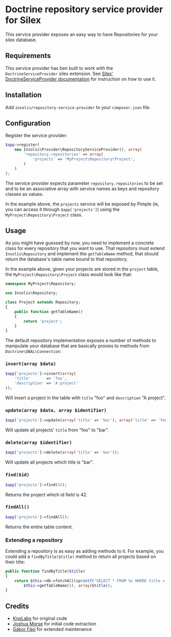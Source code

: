 # Doctrine repository service provider for Silex

This service provider exposes an easy way to have Repositories for your silex database.

## Requirements

This service provider has ben built to work with the `DoctrineServiceProvider` silex extension. See [Silex' DoctrineServiceProvider
documentation](http://silex.sensiolabs.org/doc/providers/doctrine.html) for instruction on how to use it.

## Installation

Add `insolis/repository-service-provider` to your `composer.json` file.

## Configuration

Register the service provider:

```php
$app->register(
    new Insolis\Provider\RepositoryServiceProvider(), array(
        'repository.repositories' => array(
            'projects' => 'MyProject\Repository\Project',
        )
    )
);
```

The service provider expects parameter `repository.repositories` to be set and to be an associative array with service
names as keys and repository classes as values.

In the example above, the `projects` service will be exposed by Pimple (ie, you can access it through `$app['projects']`)
using the `MyProject\Repository\Project` class.

## Usage

As you might have guessed by now, you need to implement a concrete class for every repository that you want to use.
That repository must extend `Insolis\Repository` and implement the `getTableName` method, that should return the
database's table name bound to that repository.

In the example above, given your projects are stored in the `project` table, the `MyProject\Repository\Project` class
would look like that:

```php
namespace MyProject\Repository;

use Insolis\Repository;

class Project extends Repository;
{
    public function getTableName()
    {
        return 'project';
    }
}
```

The default repository implementation exposes a number of methods to manipulate your database that are basically proxies
to methods from `Doctrine\DBAL\Connection`:

### `insert(array $data)`

```php
$app['projects']->insert(array(
    'title'       => 'foo',
    'description' => 'A project'
));
```

Will insert a project in the table with `title` "foo" and `description` "A project".

### `update(array $data, array $identifier)`

```php
$app['projects']->update(array('title' => 'bar'), array('title' => 'foo'));
```

Will update all projects' `title` from "foo" to "bar".

### `delete(array $identifier)`

```php
$app['projects']->delete(array('title' => 'bar'));
```

Will update all projects which title is "bar".

### `find($id)`

```php
$app['projects']->find(42);
```

Returns the project which id field is 42.

### `findAll()`

```php
$app['projects']->findAll();
```

Returns the entire table content.

### Extending a repository

Extending a repository is as easy as adding methods to it. For example, you could add a `findByTitle($title)` method to
return all projects based on their title:

```php
public function findByTitle($title)
{
    return $this->db->fetchAll(sprintf("SELECT * FROM %s WHERE title = ?;",
        $this->getTableName()), array($title));
}
```

## Credits

* [KnpLabs](http://knplabs.com/) for original code
* [Joshua Morse](https://github.com/joshuamorse/) for initial code extraction
* [Gábor Fási](https://github.com/maerlyn/) for extended maintenance
